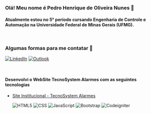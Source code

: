 
### Olá! Meu nome é Pedro Henrique de Oliveira Nunes 🙂
#### Atualmente estou no 5° período cursando Engenharia de Controle e Automação na Universidade Federal de Minas Gerais (UFMG).

<br/>

### Algumas formas para me contatar 📇

[![LinkedIn](https://img.shields.io/badge/LinkedIn-0077B5?style=for-the-badge&logo=linkedin&logoColor=white)](https://www.linkedin.com/in/pedrohon/)
[![Outlook](https://img.shields.io/badge/Microsoft_Outlook-0078D4?style=for-the-badge&logo=microsoft-outlook&logoColor=white)](mailto:pedro.nunes02@hotmail.com)

<div stryle="display: inline_block"><br/>

#### Desenvolvi o WebSite TecnoSystem Alarmes com as seguintes tecnologias

- [Site Institucional - TecnoSystem Alarmes](https://www.tecnosystemalarmes.com.br/)

    <img align="center" alt="HTML5" src="https://img.shields.io/badge/HTML5-E34F26?style=for-the-badge&logo=html5&logoColor=white" />
    <img align="center" alt="CSS" src="https://img.shields.io/badge/CSS-239120?&style=for-the-badge&logo=css3&logoColor=white" />
    <img align="center" alt="JavaScript" src="https://img.shields.io/badge/JavaScript-F7DF1E?style=for-the-badge&logo=javascript&logoColor=black" />
    <img align="center" alt="Bootstrap" src="https://img.shields.io/badge/Bootstrap-563D7C?style=for-the-badge&logo=bootstrap&logoColor=white" />
    <img align="center" alt="Codeigniter" src="https://img.shields.io/badge/CodeIgniter-EF4223.svg?style=for-the-badge&logo=CodeIgniter&logoColor=white" />
</div>
